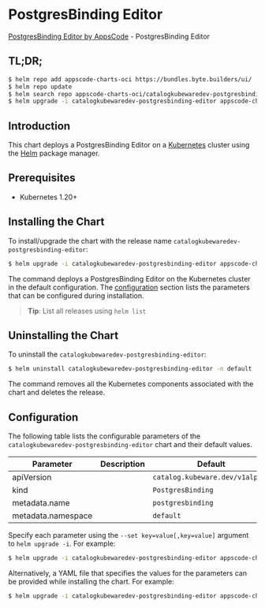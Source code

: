 # PostgresBinding Editor

[PostgresBinding Editor by AppsCode](https://byte.builders) - PostgresBinding Editor

## TL;DR;

```bash
$ helm repo add appscode-charts-oci https://bundles.byte.builders/ui/
$ helm repo update
$ helm search repo appscode-charts-oci/catalogkubewaredev-postgresbinding-editor --version=v0.4.19
$ helm upgrade -i catalogkubewaredev-postgresbinding-editor appscode-charts-oci/catalogkubewaredev-postgresbinding-editor -n default --create-namespace --version=v0.4.19
```

## Introduction

This chart deploys a PostgresBinding Editor on a [Kubernetes](http://kubernetes.io) cluster using the [Helm](https://helm.sh) package manager.

## Prerequisites

- Kubernetes 1.20+

## Installing the Chart

To install/upgrade the chart with the release name `catalogkubewaredev-postgresbinding-editor`:

```bash
$ helm upgrade -i catalogkubewaredev-postgresbinding-editor appscode-charts-oci/catalogkubewaredev-postgresbinding-editor -n default --create-namespace --version=v0.4.19
```

The command deploys a PostgresBinding Editor on the Kubernetes cluster in the default configuration. The [configuration](#configuration) section lists the parameters that can be configured during installation.

> **Tip**: List all releases using `helm list`

## Uninstalling the Chart

To uninstall the `catalogkubewaredev-postgresbinding-editor`:

```bash
$ helm uninstall catalogkubewaredev-postgresbinding-editor -n default
```

The command removes all the Kubernetes components associated with the chart and deletes the release.

## Configuration

The following table lists the configurable parameters of the `catalogkubewaredev-postgresbinding-editor` chart and their default values.

|     Parameter      | Description |                  Default                   |
|--------------------|-------------|--------------------------------------------|
| apiVersion         |             | <code>catalog.kubeware.dev/v1alpha1</code> |
| kind               |             | <code>PostgresBinding</code>               |
| metadata.name      |             | <code>postgresbinding</code>               |
| metadata.namespace |             | <code>default</code>                       |


Specify each parameter using the `--set key=value[,key=value]` argument to `helm upgrade -i`. For example:

```bash
$ helm upgrade -i catalogkubewaredev-postgresbinding-editor appscode-charts-oci/catalogkubewaredev-postgresbinding-editor -n default --create-namespace --version=v0.4.19 --set apiVersion=catalog.kubeware.dev/v1alpha1
```

Alternatively, a YAML file that specifies the values for the parameters can be provided while
installing the chart. For example:

```bash
$ helm upgrade -i catalogkubewaredev-postgresbinding-editor appscode-charts-oci/catalogkubewaredev-postgresbinding-editor -n default --create-namespace --version=v0.4.19 --values values.yaml
```

